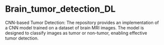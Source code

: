 # Brain_tumor_detection_DL
CNN-based Tumor Detection: The repository provides an implementation of a CNN model trained on a dataset of brain MRI images. The model is designed to classify images as tumor or non-tumor, enabling effective tumor detection.
